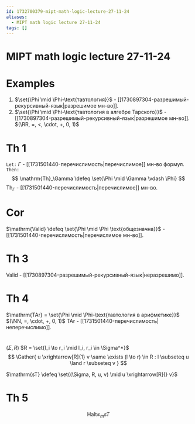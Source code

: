 ```yaml
---
id: 1732700379-mipt-math-logic-lecture-27-11-24
aliases:
  - MIPT math logic lecture 27-11-24
tags: []
---
```


# MIPT math logic lecture 27-11-24
# Examples
1. $\set{\Phi \mid \Phi-\text{тавтология}}$ - [[1730897304-разрешимый-рекурсивный-язык|разрешимое мн-во]].
2. $\set{\Phi \mid \Phi-\text{тавтология в алгебре Тарского}}$ - [[1730897304-разрешимый-рекурсивный-язык|разрешимое мн-во]].
$(\RR, =, <, \cdot, +, 0, 1)$

# Th 1
`Let:`
$\Gamma$ - [[1731501440-перечислимость|перечислимое]] мн-во формул.
`Then:`
$$
\mathrm{Th}_\Gamma \defeq \set{\Phi \mid \Gamma \vdash \Phi}
$$
$\mathrm{Th}_\Gamma$ - [[1731501440-перечислимость|перечислимое]] мн-во.

# Cor
$\mathrm{Valid} \defeq \set{\Phi \mid \Phi \text{общезначна}}$ - [[1731501440-перечислимость|перечислимое мн-во]].

# Th 3
$\mathrm{Valid}$ - [[1730897304-разрешимый-рекурсивный-язык|неразрешимо]].

# Th 4
$\mathrm{TAr} = \set{\Phi \mid \Phi-\text{тавтология в арифметике}}$
$(\NN, =, \cdot, +, 0, 1)$
$\mathrm{TAr}$ - [[1731501440-перечислимость|неперечислимо]].

#

$(\Sigma, R)$
$R = \set{l_i \to r_i \mid l_i, r_i \in \Sigma^*}$
$$
\Gather{
u \xrightarrow[R]{1} v \same
\exists (l \to r) \in R : l \subseteq u \land r \subseteq v
}
$$
	
$\mathrm{sT} \defeq \set{(\Sigma, R, u, v) \mid u \xrightarrow[R]{} v}$

# Th 5
$$
\mathrm{Halt} \le_m sT
$$

